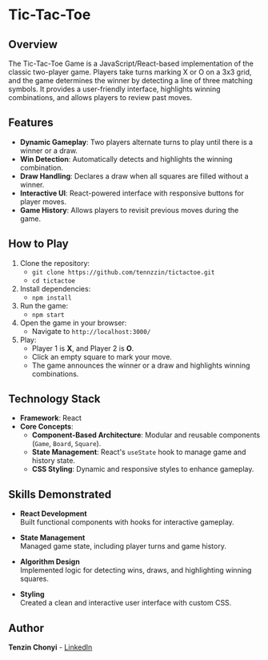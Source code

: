 # Tic-Tac-Toe 

## Overview

The Tic-Tac-Toe Game is a JavaScript/React-based implementation of the classic two-player game. Players take turns marking X or O on a 3x3 grid, and the game determines the winner by detecting a line of three matching symbols. It provides a user-friendly interface, highlights winning combinations, and allows players to review past moves.

## Features
- **Dynamic Gameplay**: Two players alternate turns to play until there is a winner or a draw.
- **Win Detection**: Automatically detects and highlights the winning combination.
- **Draw Handling**: Declares a draw when all squares are filled without a winner.
- **Interactive UI**: React-powered interface with responsive buttons for player moves.
- **Game History**: Allows players to revisit previous moves during the game.

## How to Play
1. Clone the repository:
   - `git clone https://github.com/tennzzin/tictactoe.git`
   - `cd tictactoe`
2. Install dependencies:
   - `npm install`
3. Run the game:
   - `npm start`
4. Open the game in your browser:
   - Navigate to `http://localhost:3000/`
5. Play:
   - Player 1 is **X**, and Player 2 is **O**.
   - Click an empty square to mark your move.
   - The game announces the winner or a draw and highlights winning combinations.

## Technology Stack
- **Framework**: React
- **Core Concepts**:
  - **Component-Based Architecture**: Modular and reusable components (`Game`, `Board`, `Square`).
  - **State Management**: React's `useState` hook to manage game and history state.
  - **CSS Styling**: Dynamic and responsive styles to enhance gameplay.

## Skills Demonstrated
- **React Development**  
  Built functional components with hooks for interactive gameplay.
  
- **State Management**  
  Managed game state, including player turns and game history.
  
- **Algorithm Design**  
  Implemented logic for detecting wins, draws, and highlighting winning squares.
  
- **Styling**  
  Created a clean and interactive user interface with custom CSS.

## Author

**Tenzin Chonyi** - [LinkedIn](http://www.linkedin.com/in/tenzin-chonyi)
